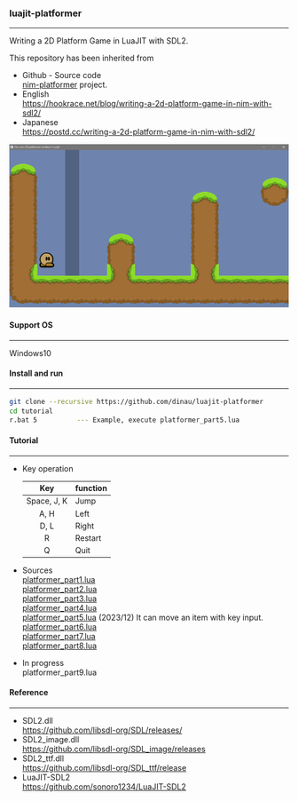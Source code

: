 ### luajit-platformer

---

Writing a 2D Platform Game in LuaJIT with SDL2.

This repository has been inherited from  
- Github - Source code  
[nim-platformer](https://github.com/def-/nim-platformer) project.
- English  
https://hookrace.net/blog/writing-a-2d-platform-game-in-nim-with-sdl2/  
- Japanese  
https://postd.cc/writing-a-2d-platform-game-in-nim-with-sdl2/  


![alt](img/t4.png)

#### Support OS

---

Windows10 

#### Install and run

---

```sh
git clone --recursive https://github.com/dinau/luajit-platformer
cd tutorial
r.bat 5          --- Example, execute platformer_part5.lua
```

#### Tutorial

---

- Key operation 

   | Key         | function |
   | :---:       | :---     |
   | Space, J, K | Jump     |
   | A, H        | Left     |
   | D, L        | Right    |
   | R           | Restart  |
   | Q           | Quit     |

- Sources  
[platformer_part1.lua](tutorial/platformer_part1.lua)  
[platformer_part2.lua](tutorial/platformer_part2.lua)  
[platformer_part3.lua](tutorial/platformer_part3.lua)  
[platformer_part4.lua](tutorial/platformer_part4.lua)  
[platformer_part5.lua](tutorial/platformer_part5.lua) (2023/12) It can move an item with key input.  
[platformer_part6.lua](tutorial/platformer_part6.lua)  
[platformer_part7.lua](tutorial/platformer_part7.lua)  
[platformer_part8.lua](tutorial/platformer_part8.lua)  

- In progress  
platformer_part9.lua

#### Reference

---

- SDL2.dll  
https://github.com/libsdl-org/SDL/releases/
- SDL2_image.dll  
https://github.com/libsdl-org/SDL_image/releases
- SDL2_ttf.dll  
https://github.com/libsdl-org/SDL_ttf/release
- LuaJIT-SDL2  
https://github.com/sonoro1234/LuaJIT-SDL2
